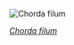 
![Chorda filum](https://upload.wikimedia.org/wikipedia/commons/thumb/a/ae/Underwater_slope_in_Gullmarn_fjord_2.jpg/600px-Underwater_slope_in_Gullmarn_fjord_2.jpg)

*[Chorda filum](https://wikipedia.org/wiki/File:Underwater_slope_in_Gullmarn_fjord_2.jpg)*
